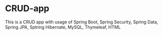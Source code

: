 # CRUD-app
This is a CRUD app with usage of Spring Boot, Spring Security, Spring Data, Spring JPA, Sptring Hibernate, MySQL, Thymeleaf, HTML
